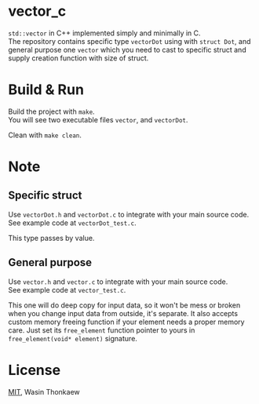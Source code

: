 # vector_c

`std::vector` in C++ implemented simply and minimally in C.  
The repository contains specific type `vectorDot` using with `struct Dot`, and general purpose one `vector` which you need to cast to specific struct and supply creation function with size of struct.

# Build & Run

Build the project with `make`.  
You will see two executable files `vector`, and `vectorDot`.

Clean with `make clean`.

# Note

## Specific struct

Use `vectorDot.h` and `vectorDot.c` to integrate with your main source code.  
See example code at `vectorDot_test.c`.

This type passes by value.

## General purpose

Use `vector.h` and `vector.c` to integrate with your main source code.  
See example code at `vector_test.c`.

This one will do deep copy for input data, so it won't be mess or broken when you change input data from outside, it's separate.
It also accepts custom memory freeing function if your element needs a proper memory care. Just set its `free_element` function pointer to yours in `free_element(void* element)` signature.

# License

[MIT](https://github.com/haxpor/vector_c/blob/master/LICENSE), Wasin Thonkaew
